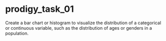 # prodigy_task_01
Create a bar chart or histogram to visualize the distribution of a categorical or continuous variable, such as the distribution of ages or genders in a population.
